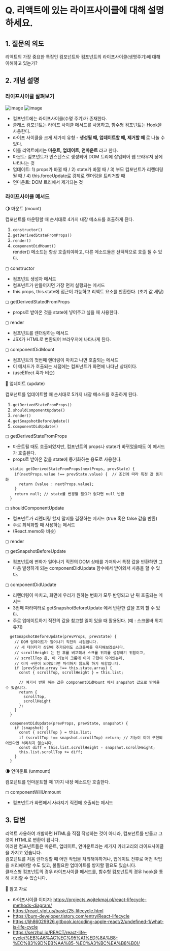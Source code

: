 # Q. 리액트에 있는 라이프사이클에 대해 설명하세요.

## 1. 질문의 의도
리액트의 가장 중요한 특징인 컴포넌트와 컴포넌트의 라이프사이클(생명주기)에 대해 이해하고 있는가?

## 2. 개념 설명

### 라이프사이클 살펴보기

![image](https://user-images.githubusercontent.com/97583339/181470992-e4060d06-d17f-41b7-96ca-e918e5bf58d7.png)
![image](https://user-images.githubusercontent.com/97583339/181471044-0255b32e-ade0-4d6a-a981-ccb977e95109.png)

- 컴포넌트에는 라이프사이클(수명 주기)가 존재한다. 
- 클래스 컴포넌트는 라이프 사이클 메서드를 사용하고, 함수형 컴포넌트는 Hook을 사용한다.
- 라이프 사이클을 크게 세가지 유형 - **생성될 때, 업데이트할 때, 제거할 때** 로 나눌 수 있다.
- 이를 리액트에서는 **마운트, 업데이트, 언마운트** 라고 한다.
- 마운트: 컴포넌트가 인스턴스로 생성되어 DOM 트리에 삽입되어 웹 브라우저 상에 나타나는 것
- 업데이트: 1) props가 바뀔 때 / 2) state가 바뀔 때 / 3) 부모 컴포넌트가 리렌더링될 때 / 4) this.forceUpdate로 강제로 렌더링을 트리거할 때
- 언마운트: DOM 트리에서 제거되는 것

### 라이프사이클 메서드

🌖 마운트 (mount)

컴포넌트를 마운팅할 때 순서대로 4가지 내장 메소드를 호출하게 된다.  
1. ```constructor()```  
2. ```getDerivedStateFromProps()```  
3. ```render()```  
4. ```componentDidMount()```  
render() 메소드는 항상 호출되야하고, 다른 메소드들은 선택적으로 호출 될 수 있다.

◻ constructor
- 컴포넌트 생성자 메서드
- 컴포넌트가 만들어지면 가장 먼저 실행되는 메서드
- this.props, this.state에 접근이 가능하고 리액트 요소를 반환한다. (초기 값 세팅)

◻ getDerivedStatedFromProps
- props로 받아온 것을 state에 넣어주고 싶을 때 사용한다.

◻ render
- 컴포넌트를 렌더링하는 메서드
- JSX가 HTML로 변환되어 브라우저에 나타나게 된다.

◻ componentDidMount
- 컴포넌트의 첫번째 렌더링이 마치고 나면 호출되는 메서드
- 이 메서드가 호출되는 시점에는 컴포넌트가 화면에 나타난 상태이다.
- (useEffect 훅과 비슷)

🌝 업데이트 (update)

컴포넌트를 업데이트할 때 순서대로 5가지 내장 메소드를 호출하게 된다.  
1. ```getDerivedStateFromProps()```  
2. ```shouldComponentUpdate()```  
3. ```render()```  
4. ```getSnapshotBeforeUpdate()```  
5. ```componentDidUpdate()```  

◻ getDerivedStateFromProps
- 마운트될 때도 호출되었지만, 컴포넌트의 props나 state가 바뀌었을때도 이 메서드가 호출된다.
- props로 받아온 값을 state에 동기화하는 용도로 사용한다.
```
  static getDerivedStateFromProps(nextProps, prevState) {   
    if(nextProps.value !== prevState.value) {  // 조건에 따라 특정 값 동기화
      return {value : nextProps.value};
    }
    return null; // state를 변경할 필요가 없다면 null 반환
  }
```

◻ shouldComponentUpdate
- 컴포넌트가 리렌더링 할지 말지를 결정하는 메서드 (true 혹은 false 값을 반환)
- 주로 최적화할 때 사용하는 메서드 
- (React.memo와 비슷)

◻ render  

◻ getSnapshotBeforeUpdate
- 컴포넌트에 변화가 일어나기 직전의 DOM 상태를 가져와서 특정 값을 반환하면 그 다음 발생하게 되는 componentDidUpdate 함수에서 받아와서 사용을 할 수 있다.

◻ componentDidUpdate
- 리렌더링이 마치고, 화면에 우리가 원하는 변화가 모두 반영되고 난 뒤 호출되는 메서드
- 3번째 파라미터로 getSnapshotBeforeUpdate 에서 반환한 값을 조회 할 수 있다.
- 주로 업데이트하기 직전의 값을 참고할 일이 있을 때 활용된다. (예 : 스크롤바 위치 유지)
```
  getSnapshotBeforeUpdate(prevProps, prevState) {
    // DOM 업데이트가 일어나기 직전의 시점입니다.
    // 새 데이터가 상단에 추가되어도 스크롤바를 유지해보겠습니다.
    // scrollHeight 는 전 후를 비교해서 스크롤 위치를 설정하기 위함이고,
    // scrollTop 은, 이 기능이 크롬에 이미 구현이 되어있는데,
    // 이미 구현이 되어있다면 처리하지 않도록 하기 위함입니다.
    if (prevState.array !== this.state.array) {
      const { scrollTop, scrollHeight } = this.list;

      // 여기서 반환 하는 값은 componentDidMount 에서 snapshot 값으로 받아올 수 있습니다.
      return {
        scrollTop,
        scrollHeight
      };
    }
  }

  componentDidUpdate(prevProps, prevState, snapshot) {
    if (snapshot) {
      const { scrollTop } = this.list;
      if (scrollTop !== snapshot.scrollTop) return; // 기능이 이미 구현되어있다면 처리하지 않습니다.
      const diff = this.list.scrollHeight - snapshot.scrollHeight;
      this.list.scrollTop += diff;
    }
  }
```

🌘 언마운트 (unmount)

컴포넌트를 언마운트할 때 1가지 내장 메소드만 호출한다.

◻ componentWillUnmount
- 컴포넌트가 화면에서 사라지기 직전에 호출되는 메서드

## 3. 답변

리액트 사용하여 개발하면 HTML을 직접 작성하는 것이 아니라, 컴포넌트를 만들고 그것이 HTML로 변환이 됩니다.  
이러한 컴포넌트들은 마운트, 업데이트, 언마운트라는 세가지 카테고리의 라이프사이클을 가지고 있습니다.  
컴포넌트를 처음 렌더링할 때 어떤 작업을 처리해야하거나, 업데이트 전후로 어떤 작업을 처리해야할 수도 있고, 불필요한 업데이트를 방지할 필요도 있습니다.  
클래스형 컴포넌트의 경우 라이프사이클 메서드를, 함수형 컴포넌트의 경우 hook을 통해 처리할 수 있습니다.

🔗 참고 자료
- 라이프사이클 이미지: https://projects.wojtekmaj.pl/react-lifecycle-methods-diagram/
- https://react.vlpt.us/basic/25-lifecycle.html
- https://bum-developer.tistory.com/entry/React-lifecycle
- https://ljh86029926.gitbook.io/coding-apple-react/2/undefined-1/what-is-life-cycle
- https://serzhul.io/REACT/react-life-cycle(%EB%A6%AC%EC%95%A1%ED%8A%B8-%EC%83%9D%EB%AA%85-%EC%A3%BC%EA%B8%B0)/
